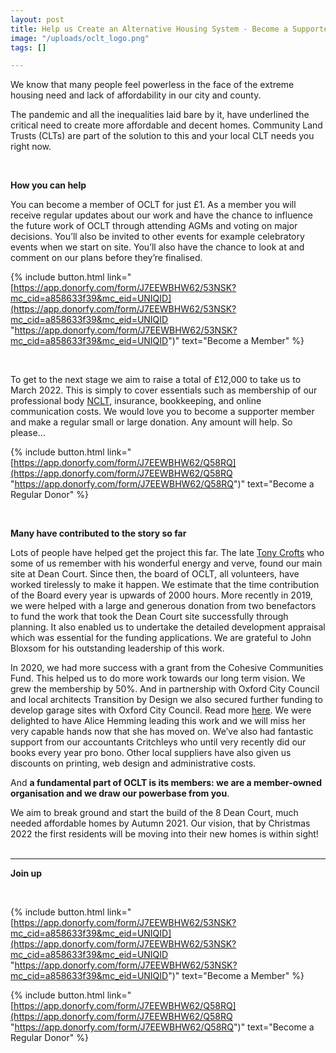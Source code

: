 ```yaml
---
layout: post
title: Help us Create an Alternative Housing System - Become a Supporter Member
image: "/uploads/oclt_logo.png"
tags: []

---
```

We know that many people feel powerless in the face of the extreme housing need and lack of affordability in our city and county.

The pandemic and all the inequalities laid bare by it, have underlined the critical need to create more affordable and decent homes. Community Land Trusts (CLTs) are part of the solution to this and your local CLT needs you right now.

<br>

**How you can help**

You can become a member of OCLT for just £1. As a member you will receive regular updates about our work and have the chance to influence the future work of OCLT through attending AGMs and voting on major decisions. You’ll also be invited to other events for example celebratory events when we start on site. You’ll also have the chance to look at and comment on our plans before they’re finalised.

{% include button.html link="[https://app.donorfy.com/form/J7EEWBHW62/53NSK?mc_cid=a858633f39&mc_eid=UNIQID](https://app.donorfy.com/form/J7EEWBHW62/53NSK?mc_cid=a858633f39&mc_eid=UNIQID "https://app.donorfy.com/form/J7EEWBHW62/53NSK?mc_cid=a858633f39&mc_eid=UNIQID")" text="Become a Member" %}

<br>

To get to the next stage we aim to raise a total of £12,000 to take us to March 2022. This is simply to cover essentials such as membership of our professional body [NCLT,](http://www.communitylandtrusts.org.uk/) insurance, bookkeeping, and online communication costs. We would love you to become a supporter member and make a regular small or large donation. Any amount will help. So please…

{% include button.html link="[https://app.donorfy.com/form/J7EEWBHW62/Q58RQ](https://app.donorfy.com/form/J7EEWBHW62/Q58RQ "https://app.donorfy.com/form/J7EEWBHW62/Q58RQ")" text="Become a Regular Donor" %}

<br>

**Many have contributed to the story so far**

Lots of people have helped get the project this far. The late [Tony Crofts](https://www.oclt.org.uk/2021/03/29/tribute-to-tony-crofts.html) who some of us remember with his wonderful energy and verve, found our main site at Dean Court. Since then, the board of OCLT, all volunteers, have worked tirelessly to make it happen. We estimate that the time contribution of the Board every year is upwards of 2000 hours. More recently in 2019, we were helped with a large and generous donation from two benefactors to fund the work that took the Dean Court site successfully through planning. It also enabled us to undertake the detailed development appraisal which was essential for the funding applications. We are grateful to John Bloxsom for his outstanding leadership of this work.

In 2020, we had more success with a grant from the Cohesive Communities Fund. This helped us to do more work towards our long term vision. We grew the membership by 50%. And in partnership with Oxford City Council and local architects Transition by Design we also secured further funding to develop garage sites with Oxford City Council. Read more [here](https://transitionbydesign.org/articles/weve-won-funding-to-turn-unloved-plots-of-land-into-new-social-homes/). We were delighted to have Alice Hemming leading this work and we will miss her very capable hands now that she has moved on. We’ve also had fantastic support from our accountants Critchleys who until very recently did our books every year pro bono. Other local suppliers have also given us discounts on printing, web design and administrative costs.

And **a fundamental part of OCLT is its members: we are a member-owned organisation and we draw our powerbase from you**.

We aim to break ground and start the build of the 8 Dean Court, much needed affordable homes by Autumn 2021. Our vision, that by Christmas 2022 the first residents will be moving into their new homes is within sight!  
<br>

***

**Join up**

<br>

{% include button.html link="[https://app.donorfy.com/form/J7EEWBHW62/53NSK?mc_cid=a858633f39&mc_eid=UNIQID](https://app.donorfy.com/form/J7EEWBHW62/53NSK?mc_cid=a858633f39&mc_eid=UNIQID "https://app.donorfy.com/form/J7EEWBHW62/53NSK?mc_cid=a858633f39&mc_eid=UNIQID")" text="Become a Member" %}

{% include button.html link="[https://app.donorfy.com/form/J7EEWBHW62/Q58RQ](https://app.donorfy.com/form/J7EEWBHW62/Q58RQ "https://app.donorfy.com/form/J7EEWBHW62/Q58RQ")" text="Become a Regular Donor" %}